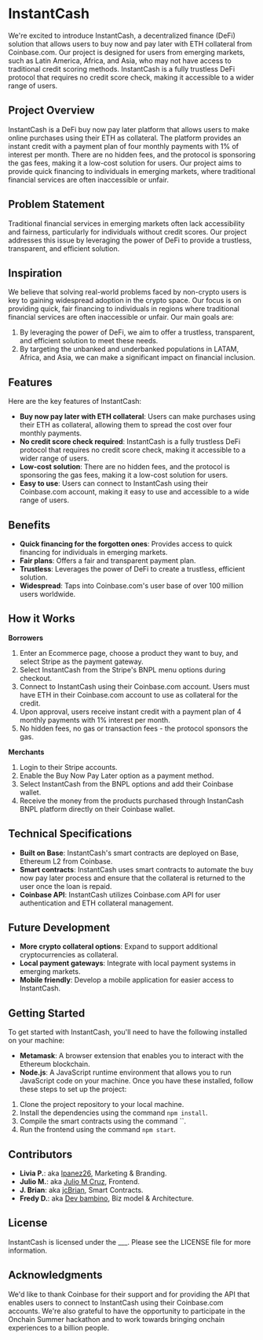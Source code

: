 # InstantCash
We're excited to introduce InstantCash, a decentralized finance (DeFi) solution that allows users to buy now and pay later with ETH collateral from Coinbase.com. Our project is designed for users from emerging markets, such as Latin America, Africa, and Asia, who may not have access to traditional credit scoring methods. InstantCash is a fully trustless DeFi protocol that requires no credit score check, making it accessible to a wider range of users.

## Project Overview
InstantCash is a DeFi buy now pay later platform that allows users to make online purchases using their ETH as collateral. The platform provides an instant credit with a payment plan of four monthly payments with 1% of interest per month. There are no hidden fees, and the protocol is sponsoring the gas fees, making it a low-cost solution for users. Our project aims to provide quick financing to individuals in emerging markets, where traditional financial services are often inaccessible or unfair.

## Problem Statement
Traditional financial services in emerging markets often lack accessibility and fairness, particularly for individuals without credit scores. Our project addresses this issue by leveraging the power of DeFi to provide a trustless, transparent, and efficient solution.

## Inspiration
We believe that solving real-world problems faced by non-crypto users is key to gaining widespread adoption in the crypto space. Our focus is on providing quick, fair financing to individuals in regions where traditional financial services are often inaccessible or unfair. Our main goals are:
1. By leveraging the power of DeFi, we aim to offer a trustless, transparent, and efficient solution to meet these needs.
2. By targeting the unbanked and underbanked populations in LATAM, Africa, and Asia, we can make a significant impact on financial inclusion.

## Features
Here are the key features of InstantCash:
- **Buy now pay later with ETH collateral**: Users can make purchases using their ETH as collateral, allowing them to spread the cost over four monthly payments.
- **No credit score check required**: InstantCash is a fully trustless DeFi protocol that requires no credit score check, making it accessible to a wider range of users.
- **Low-cost solution**: There are no hidden fees, and the protocol is sponsoring the gas fees, making it a low-cost solution for users.
- **Easy to use**: Users can connect to InstantCash using their Coinbase.com account, making it easy to use and accessible to a wide range of users.

## Benefits
- **Quick financing for the forgotten ones**: Provides access to quick financing for individuals in emerging markets.
- **Fair plans**: Offers a fair and transparent payment plan.
- **Trustless**: Leverages the power of DeFi to create a trustless, efficient solution.
- **Widespread**: Taps into Coinbase.com's user base of over 100 million users worldwide.

## How it Works
**Borrowers**
1. Enter an Ecommerce page, choose a product they want to buy, and select Stripe as the payment gateway.
2. Select InstantCash from the Stripe's BNPL menu options during checkout.
3. Connect to InstantCash using their Coinbase.com account. Users must have ETH in their Coinbase.com account to use as collateral for the credit.
5. Upon approval, users receive instant credit with a payment plan of 4 monthly payments with 1% interest per month.
6. No hidden fees, no gas or transaction fees - the protocol sponsors the gas.

**Merchants**
1. Login to their Stripe accounts.
2. Enable the Buy Now Pay Later option as a payment method.
3. Select InstantCash from the BNPL options and add their Coinbase wallet.
4. Receive the money from the products purchased through InstanCash BNPL platform directly on their Coinbase wallet.

## Technical Specifications
- **Built on Base**: InstantCash's smart contracts are deployed on Base, Ethereum L2 from Coinbase.
- **Smart contracts**: InstantCash uses smart contracts to automate the buy now pay later process and ensure that the collateral is returned to the user once the loan is repaid.
- **Coinbase API**: InstantCash utilizes Coinbase.com API for user authentication and ETH collateral management.

## Future Development
- **More crypto collateral options**: Expand to support additional cryptocurrencies as collateral.
- **Local payment gateways**: Integrate with local payment systems in emerging markets.
- **Mobile friendly**: Develop a mobile application for easier access to InstantCash.

## Getting Started
To get started with InstantCash, you'll need to have the following installed on your machine:
- **Metamask**: A browser extension that enables you to interact with the Ethereum blockchain.
- **Node.js**: A JavaScript runtime environment that allows you to run JavaScript code on your machine.
Once you have these installed, follow these steps to set up the project:
1. Clone the project repository to your local machine.
2. Install the dependencies using the command `npm install`.
3. Compile the smart contracts using the command ``.
5. Run the frontend using the command `npm start`.

## Contributors
- **Livia P.**: aka [lpanez26](https://github.com/lpanez26), Marketing & Branding.
- **Julio M.**: aka [Julio M Cruz](https://github.com/JulioMCruz), Frontend.
- **J. Brian**: aka [jcBrian](https://github.com/), Smart Contracts.
- **Fredy D.**: aka [Dev bambino](https://github.com/devbambino), Biz model & Architecture.

## License
InstantCash is licensed under the ___. Please see the LICENSE file for more information.

## Acknowledgments
We'd like to thank Coinbase for their support and for providing the API that enables users to connect to InstantCash using their Coinbase.com accounts. We're also grateful to have the opportunity to participate in the Onchain Summer hackathon and to work towards bringing onchain experiences to a billion people.
